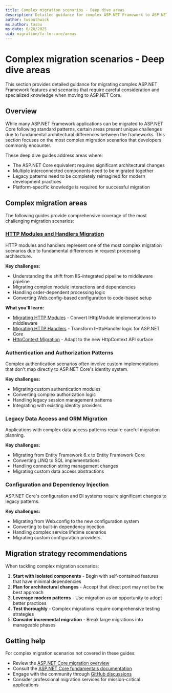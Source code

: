 ```yaml
---
title: Complex migration scenarios - Deep dive areas
description: Detailed guidance for complex ASP.NET Framework to ASP.NET Core migration scenarios
author: twsouthwick
ms.author: tasou
ms.date: 6/20/2025
uid: migration/fx-to-core/areas
---
```

# Complex migration scenarios - Deep dive areas

This section provides detailed guidance for migrating complex ASP.NET Framework features and scenarios that require careful consideration and specialized knowledge when moving to ASP.NET Core.

## Overview

While many ASP.NET Framework applications can be migrated to ASP.NET Core following standard patterns, certain areas present unique challenges due to fundamental architectural differences between the frameworks. This section focuses on the most complex migration scenarios that developers commonly encounter.

These deep dive guides address areas where:

* The ASP.NET Core equivalent requires significant architectural changes
* Multiple interconnected components need to be migrated together
* Legacy patterns need to be completely reimagined for modern development practices
* Platform-specific knowledge is required for successful migration

## Complex migration areas

The following guides provide comprehensive coverage of the most challenging migration scenarios:

### [HTTP Modules and Handlers Migration](areas/http-modules/)

HTTP modules and handlers represent one of the most complex migration scenarios due to fundamental differences in request processing architecture.

**Key challenges:**
* Understanding the shift from IIS-integrated pipeline to middleware pipeline
* Migrating complex module interactions and dependencies
* Handling order-dependent processing logic
* Converting Web.config-based configuration to code-based setup

**What you'll learn:**
* [Migrating HTTP Modules](http-modules/http-modules.md) - Convert IHttpModule implementations to middleware
* [Migrating HTTP Handlers](http-modules/http-handlers.md) - Transform IHttpHandler logic for ASP.NET Core
* [HttpContext Migration](http-modules/http-context.md) - Adapt to the new HttpContext API surface

### Authentication and Authorization Patterns

Complex authentication scenarios often involve custom implementations that don't map directly to ASP.NET Core's identity system.

**Key challenges:**
* Migrating custom authentication modules
* Converting complex authorization logic
* Handling legacy session management patterns
* Integrating with existing identity providers

### Legacy Data Access and ORM Migration

Applications with complex data access patterns require careful migration planning.

**Key challenges:**
* Migrating from Entity Framework 6.x to Entity Framework Core
* Converting LINQ to SQL implementations
* Handling connection string management changes
* Migrating custom data access abstractions

### Configuration and Dependency Injection

ASP.NET Core's configuration and DI systems require significant changes to legacy patterns.

**Key challenges:**
* Migrating from Web.config to the new configuration system
* Converting to built-in dependency injection
* Handling complex service lifetime scenarios
* Migrating custom configuration providers

## Migration strategy recommendations

When tackling complex migration scenarios:

1. **Start with isolated components** - Begin with self-contained features that have minimal dependencies
2. **Plan for architectural changes** - Accept that direct port may not be the best approach
3. **Leverage modern patterns** - Use migration as an opportunity to adopt better practices
4. **Test thoroughly** - Complex migrations require comprehensive testing strategies
5. **Consider incremental migration** - Break large migrations into manageable phases

## Getting help

For complex migration scenarios not covered in these guides:

* Review the [ASP.NET Core migration overview](xref:migration/fx-to-core/index)
* Consult the [ASP.NET Core fundamentals documentation](xref:fundamentals/index)
* Engage with the community through [GitHub discussions](https://github.com/dotnet/aspnetcore/discussions)
* Consider professional migration services for mission-critical applications
